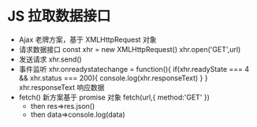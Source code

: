 # JS 拉取数据接口

- Ajax 老牌方案，基于 XMLHttpRequest 对象
 - 请求数据接口
   const xhr = new XMLHttpRequest()
   xhr.open('GET',url)
 - 发送请求
   xhr.send()
- 事件监听
  xhr.onreadystatechange = function(){
    if(xhr.readyState === 4 && xhr.status === 200){
      console.log(xhr.responseText)
    }
  }
  xhr.responseText 响应数据
- fetch() 新方案基于 promise 对象
  fetch(url,{
    method:'GET'
  })
  - then res=>res.json()
  - then data=>console.log(data)
  